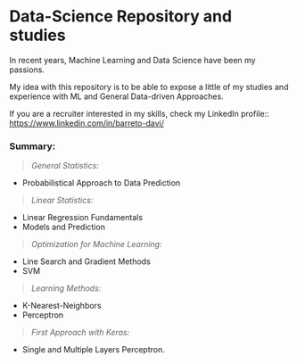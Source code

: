 # Data-Science Repository and studies

In recent years, Machine Learning and Data Science have been my passions.

My idea with this repository is to be able to expose a little of my studies and experience with ML and General Data-driven Approaches.

If you are a recruiter interested in my skills, check my LinkedIn profile:: https://www.linkedin.com/in/barreto-davi/

### Summary: 

> *General Statistics:*
  - Probabilistical Approach to Data Prediction

> *Linear Statistics:*
  - Linear Regression Fundamentals
  - Models and Prediction

> *Optimization for Machine Learning:*
  - Line Search and Gradient Methods
  - SVM

> *Learning Methods:*
  - K-Nearest-Neighbors
  - Perceptron

> *First Approach with Keras:*
  - Single and Multiple Layers Perceptron.
